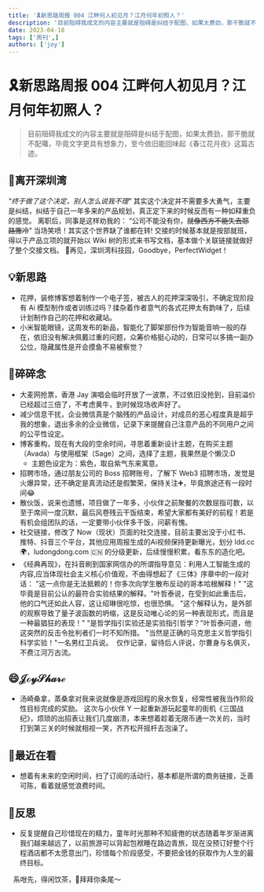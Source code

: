 ```yaml
---
title: '🎗️新思路周报 004 江畔何人初见月？江月何年初照人？'
description: '目前阻碍我成文的内容主要就是阻碍是纠结于配图，如果太费劲，那干脆就不配囖，毕竟文字更具有想象力，至今依旧能回味起《春江花月夜》这篇古迹。'
date: 2023-04-18
tags: ['周刊',]
authors: ['joy']
---
```


# 🎗️新思路周报 004 江畔何人初见月？江月何年初照人？

>目前阻碍我成文的内容主要就是阻碍是纠结于配图，如果太费劲，那干脆就不配囖，毕竟文字更具有想象力，至今依旧能回味起《春江花月夜》这篇古迹。

## 🚣离开深圳湾
*"终于做了这个决定，别人怎么说我不理"*
其实这个决定并不需要多大勇气，主要是纠结，纠结于自己一年多来的产品规划，真正定下来的时候反而有一种如释重负的感觉。
离职后，同事是这样劝我的： “公司不能没有你，~~就像西方不能失去耶路撒冷~~” 当场笑喷！其实这个世界缺了谁都在转!
交接的时候基本就是按部就班，得以于产品立项的就开始以 Wiki 树的形式来书写文档，基本做个关联链接就做好了整个交接文档。
👋再见，深圳湾科技园，Goodbye，PerfectWidget！

## 💡新思路
* 花押，装修博客想着制作一个电子签，被古人的花押深深吸引，不确定现阶段有 Ai 模型制作或者训练过吗？揉杂着作者意气的各式花押太有韵味了，后续计划制作自己的花押和收藏站。
* 小米智能眼镜，这周发布的新品，智能化了脚架部份作为智能音响一般的存在，依旧没有解决佩戴过重的问题，众筹价格挺心动的，日常可以多搞一副办公位，隐藏属性是开会摸鱼不易被察觉？

## 🫧碎碎念
* 大麦网抢票，香港 Jay 演唱会临时开放了一波票，不过依旧没抢到，目前溢价已经超过三倍了，不考虑黄牛，到时候现场收声好了。
* 减少信息干扰，企业微信真是个脑残的产品设计，对成员的恶心程度真是超乎我的想象，退出多余的企业微信，记录下来提醒自己注意产品的不同用户之间的公平性设定。
* 博客重构，现在有大段的空余时间，寻思着重新设计主题，在购买主题（Avada）与使用框架（Sage）之间，选择了主题，我果然是个懒汉:D
  * 主题色设定为：紫色，取自紫气东来寓意。
* 招聘市场，通过朋友公司的 Boss 招聘账号，了解下 Web3 招聘市场，发觉是火爆异常，还不确定是真流动还是假繁荣，保持关注➕，毕竟旅途还有一段时间😂
* 散伙饭，说来也遗憾，项目做了一年多，小伙伴之前聚餐的次数屈指可数，以至于席间一度沉默，最后风卷残云干饭结束，希望大家都有美好的前程！若是有机会组团队的话，一定要带小伙伴多干饭，问薪有愧。
* 社交链接，修改了 Now（现状）页面的社交连接，目前主要出没于小红书、推特、抖音三个平台，其他应用周报生成的Ai视频保持更新曝光，划分 ldd.cc 🌍，ludongdong.com 🇨🇳 的分级更新，后续慢慢积累，看东东的造化吧。
* 《经典再现》，在抖音刷到国家网信办的所谓指导意见：利用人工智能生成的内容,应当体现社会主义核心价值观，不由得想起了《三体》序章中的一段对话： "这一点你是无法抵赖的！你多次向学生散布反动的哥本哈根解释！" "这毕竟是目前公认的最符合实验结果的解释。"叶哲泰说，在受到如此重击后，他的口气还如此人容，这让绍琳很吃惊，也很恐惧。 "这个解释认为，是外部的观察导致了量子波函数的坍缩，这是反动唯心论的另一种表现形式，而且是一种最猖狂的表现！" "是哲学指引实验还是实验指引哲学？"叶哲泰问道，他这突然的反击令批判者们一时不知所措。 "当然是正确的马克思主义哲学指引科学实验！"一名男红卫兵说。  仅作记录，留待后人评说，尔曹身与名俱灭，不费江河万古流。

## 😄𝒥ℴ𝓎𝒮𝒽𝒶𝓇ℯ
* 汤崎桑拿，蒸桑拿对我来说就像是游戏回程的泉水恢复，经常性被我当作阶段性目标完成的奖励。 这次与小伙伴 Y 一起重新游玩起童年的街机《三国战纪》，烦琐的出招表让我们几度崩溃，本来想着趁着无限币通一次关的，当时打到第三关的时候就相视一笑，齐齐松开摇杆去泡澡了。
⠀
## 👀最近在看
* 想着有未来的空闲时间，扫了订阅的活动行，基本都是所谓的商务链接，乏善可陈，看着就感觉浪费时间。
⠀
## 🤔反思
* 反复提醒自己珍惜现在的精力，童年时光那种不知疲倦的状态随着年岁渐进离我们越来越远了，以前旅游可以背起包袱睡在路边青旅，现在没预订好整个行程酒店都不太愿意出门，珍惜每个阶段感受，不要把金钱的获取作为人生的最终目标。

⠀系咁先，得闲饮茶，👋拜拜你条尾～
